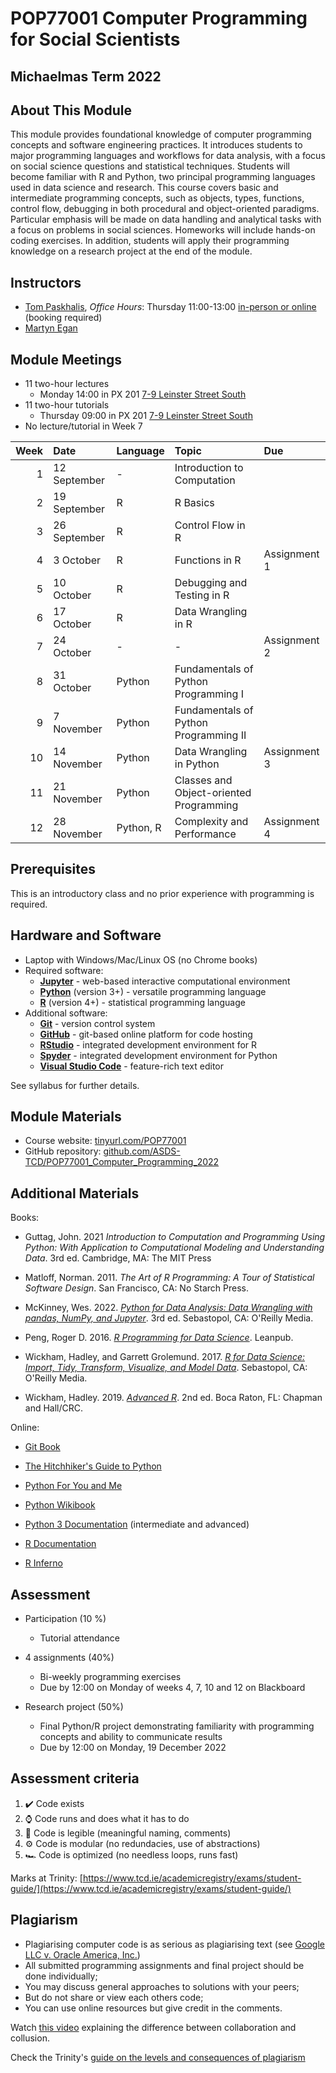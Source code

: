 # POP77001 Computer Programming for Social Scientists

## Michaelmas Term 2022

## About This Module

This module provides foundational knowledge of computer programming concepts and software engineering practices. It introduces students to major programming languages and workflows for data analysis, with a focus on social science questions and statistical techniques. Students will become familiar with R and Python, two principal programming languages used in data science and research. This course covers basic and intermediate programming concepts, such as objects, types, functions, control flow, debugging in both procedural and object-oriented paradigms. Particular emphasis will be made on data handling and analytical tasks with a focus on problems in social sciences. Homeworks will include hands-on coding exercises. In addition, students will apply their programming knowledge on a research project at the end of the module.

## Instructors

- [Tom Paskhalis](mailto:tom.paskhalis@tcd.ie), *Office Hours*: Thursday 11:00-13:00  [in-person or online](https://outlook.office365.com/owa/calendar/TomPaskhalis@TCDUD.onmicrosoft.com/bookings/) (booking required)
- [Martyn Egan](mailto:eganm9@tcd.ie)

## Module Meetings

- 11 two-hour lectures
    - Monday 14:00 in PX 201 [7-9 Leinster Street South](https://www.tcd.ie/Maps/map.php?b=255)
- 11 two-hour tutorials
    - Thursday 09:00 in PX 201 [7-9 Leinster Street South](https://www.tcd.ie/Maps/map.php?b=255)
- No lecture/tutorial in Week 7

|   Week | Date         | Language   | Topic                                   | Due          |
|-------:|:-------------|:-----------|:----------------------------------------|:-------------|
|      1 | 12 September | -          | Introduction to Computation             |              |
|      2 | 19 September | R          | R Basics                                |              |
|      3 | 26 September | R          | Control Flow in R                       |              |
|      4 | 3 October    | R          | Functions in R                          | Assignment 1 |
|      5 | 10 October   | R          | Debugging and Testing in R              |              |
|      6 | 17 October   | R          | Data Wrangling in R                     |              |
|      7 | 24 October   | -          | -                                       | Assignment 2 |
|      8 | 31 October   | Python     | Fundamentals of Python Programming I    |              |
|      9 | 7 November   | Python     | Fundamentals of Python Programming II   |              |
|     10 | 14 November  | Python     | Data Wrangling in Python                | Assignment 3 |
|     11 | 21 November  | Python     | Classes and Object-oriented Programming |              |
|     12 | 28 November  | Python, R  | Complexity and Performance              | Assignment 4 |

## Prerequisites

This is an introductory class and no prior experience with programming is required.

## Hardware and Software

- Laptop with Windows/Mac/Linux OS (no Chrome books)
- Required software:
    - [**Jupyter**](https://jupyter.org/) - web-based interactive computational environment
    - [**Python**](https://www.python.org/) (version 3+) - versatile programming language
    - [**R**](https://cran.r-project.org/) (version 4+) - statistical programming language
- Additional software:
    - [**Git**](https://git-scm.com/) - version control system
    - [**GitHub**](https://github.com/) - git-based online platform for code hosting
    - [**RStudio**](https://www.rstudio.com/) - integrated development environment for R
    - [**Spyder**](https://www.spyder-ide.org/) - integrated development environment for Python
    - [**Visual Studio Code**](https://code.visualstudio.com/) - feature-rich text editor

See syllabus for further details.

## Module Materials

- Course website: [tinyurl.com/POP77001](https://tinyurl.com/POP77001)
- GitHub repository: [github.com/ASDS-TCD/POP77001_Computer_Programming_2022](https://github.com/ASDS-TCD/POP77001_Computer_Programming_2022)

## Additional Materials

Books:

- Guttag, John. 2021 *Introduction to Computation and Programming Using Python: With Application to Computational Modeling and Understanding Data*. 3rd ed. Cambridge, MA: The MIT Press

- Matloff, Norman. 2011. *The Art of R Programming: A Tour of Statistical Software Design*. San Francisco, CA: No Starch Press.

- McKinney, Wes. 2022. [*Python for Data Analysis: Data Wrangling with pandas, NumPy, and
Jupyter*](https://wesmckinney.com/book/). 3rd ed. Sebastopol, CA: O'Reilly Media.

- Peng, Roger D. 2016. [*R Programming for Data Science*](https://leanpub.com/rprogramming). Leanpub.

- Wickham, Hadley, and Garrett Grolemund. 2017. [*R for Data Science: Import, Tidy, Transform, Visualize, and Model Data*](http://r4ds.had.co.nz/). Sebastopol, CA: O'Reilly Media.

- Wickham, Hadley. 2019. [*Advanced R*](https://adv-r.hadley.nz). 2nd ed. Boca Raton, FL: Chapman and Hall/CRC.


Online:

- [Git Book](https://git-scm.com/book/en/v2)

- [The Hitchhiker's Guide to Python](https://docs.python-guide.org/)

- [Python For You and Me](https://pymbook.readthedocs.io/en/latest/)

- [Python Wikibook](https://en.wikibooks.org/wiki/Python_Programming)

- [Python 3 Documentation](https://docs.python.org/3/) (intermediate and advanced)

- [R Documentation](https://rdrr.io/)

- [R Inferno](https://www.burns-stat.com/pages/Tutor/R_inferno.pdf)

## Assessment

- Participation (10 %)
    - Tutorial attendance

- 4 assignments (40%)
    - Bi-weekly programming exercises
    - Due by 12:00 on Monday of weeks 4, 7, 10 and 12 on Blackboard

- Research project (50%)
    - Final Python/R project demonstrating familiarity with programming concepts and ability to communicate results
    - Due by 12:00 on Monday, 19 December 2022
    
## Assessment criteria

1. ✔️ Code exists
2. ⌚ Code runs and does what it has to do
3. 📜 Code is legible (meaningful naming, comments)
4. ⚙️ Code is modular (no redundacies, use of abstractions)
5. 🏎️ Code is optimized (no needless loops, runs fast)

Marks at Trinity: [https://www.tcd.ie/academicregistry/exams/student-guide/](https://www.tcd.ie/academicregistry/exams/student-guide/)

## Plagiarism

- Plagiarising computer code is as serious as plagiarising text (see [Google LLC v. Oracle America, Inc.](https://en.wikipedia.org/wiki/Google_LLC_v._Oracle_America%2C_Inc.))
- All submitted programming assignments and final project should be done individually;
- You may discuss general approaches to solutions with your peers;
- But do not share or view each others code;
- You can use online resources but give credit in the comments.

Watch [this video](https://www.youtube.com/watch?v=kNr69r0BBaw) explaining the difference between collaboration and collusion.

Check the Trinity's [guide on the levels and consequences of plagiarism](https://libguides.tcd.ie/plagiarism/levels-and-consequences)
